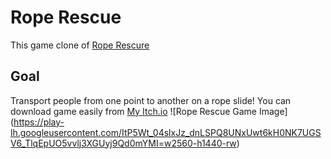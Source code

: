 # Rope Rescue
This game clone of [Rope Rescure](https://play.google.com/store/apps/details?id=com.nextepisode.roperescue&hl=en)
## Goal
Transport people from one point to another on a rope slide!
You can download game easily from [My Itch.io](https://beytullahkalay1.itch.io/)
![Rope Rescue Game Image] (https://play-lh.googleusercontent.com/ItP5Wt_04slxJz_dnLSPQ8UNxUwt6kH0NK7UGSV6_TlqEpUO5vvlj3XGUyj9Qd0mYMI=w2560-h1440-rw)
